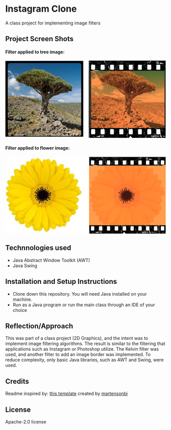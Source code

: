 # Instagram Clone

A class project for implementing image filters

## Project Screen Shots

#### Filter applied to tree image:   

![tree before and after](/screens/tree-before-after.png?raw=true "Tree before and after")

#### Filter applied to flower image:   

![flower before and after](/screens/flower-before-after.png?raw=true "Flower before and after")

## Technnologies used

- Java Abstract Window Toolkit (AWT)
- Java Swing

## Installation and Setup Instructions

- Clone down this repository. You will need Java installed on your machine.  
- Run as a Java program or run the main class through an IDE of your choice

## Reflection/Approach

This was part of a class project (2D Graphics), and the intent was to implement image filtering algorithms. The result is similar to the filtering that applications such as Instagram or Photoshop utilize. The Kelvin filter was used, and another filter to add an image border was implemented. To reduce complexity, only basic Java libraries, such as AWT and Swing, were used. 

## Credits
Readme inspired by: [this template](https://gist.github.com/martensonbj/6bf2ec2ed55f5be723415ea73c4557c4#file-readme-template-md) created by [martensonbj](https://github.com/martensonbj)

## License

Apache-2.0 license 


